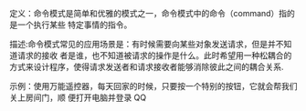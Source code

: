 定义：命令模式是简单和优雅的模式之一，命令模式中的命令（command）指的是一个执行某些 特定事情的指令。 

描述:命令模式常见的应用场景是：有时候需要向某些对象发送请求，但是并不知道请求的接收 者是谁，也不知道被请求的操作是什么。此时希望用一种松耦合的方式来设计程序，使得请求发送者和请求接收者能够消除彼此之间的耦合关系.

示例：使用万能遥控器，每天回家的时候，只要按一个特别的按钮，它就会帮我们关上房间门，顺 便打开电脑并登录 QQ